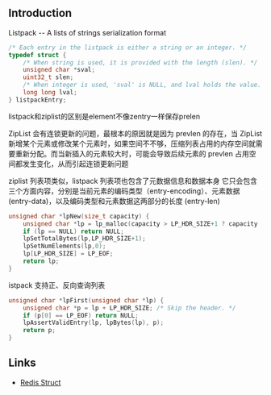 ## Introduction


Listpack -- A lists of strings serialization format


```c
/* Each entry in the listpack is either a string or an integer. */
typedef struct {
    /* When string is used, it is provided with the length (slen). */
    unsigned char *sval;
    uint32_t slen;
    /* When integer is used, 'sval' is NULL, and lval holds the value. */
    long long lval;
} listpackEntry;
```








listpack和ziplist的区别是element不像zentry一样保存prelen

ZipList 会有连锁更新的问题，最根本的原因就是因为 prevlen 的存在，当 ZipList 新增某个元素或修改某个元素时，如果空间不不够，压缩列表占用的内存空间就需要重新分配。而当新插入的元素较大时，可能会导致后续元素的 prevlen 占用空间都发生变化，从而引起连锁更新问题

ziplist 列表项类似，listpack 列表项也包含了元数据信息和数据本身 它只会包含三个方面内容，分别是当前元素的编码类型（entry-encoding）、元素数据 (entry-data)，以及编码类型和元素数据这两部分的长度 (entry-len)



```c
unsigned char *lpNew(size_t capacity) {
    unsigned char *lp = lp_malloc(capacity > LP_HDR_SIZE+1 ? capacity : LP_HDR_SIZE+1);
    if (lp == NULL) return NULL;
    lpSetTotalBytes(lp,LP_HDR_SIZE+1);
    lpSetNumElements(lp,0);
    lp[LP_HDR_SIZE] = LP_EOF;
    return lp;
}
```



istpack 支持正、反向查询列表

```c
unsigned char *lpFirst(unsigned char *lp) {
    unsigned char *p = lp + LP_HDR_SIZE; /* Skip the header. */
    if (p[0] == LP_EOF) return NULL;
    lpAssertValidEntry(lp, lpBytes(lp), p);
    return p;
}
```









## Links

- [Redis Struct](/docs/CS/DB/Redis/struct.md?id=lists)